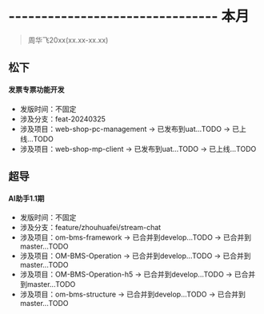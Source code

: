 # -------------------------------- 本月
> 周华飞20xx(xx.xx-xx.xx)
## 松下
#### 发票专票功能开发
* 发版时间：不固定
* 涉及分支：feat-20240325
* 涉及项目：web-shop-pc-management -> 已发布到uat...TODO -> 已上线...TODO
* 涉及项目：web-shop-mp-client -> 已发布到uat...TODO -> 已上线...TODO
## 超导
#### AI助手1.1期
* 发版时间：不固定
* 涉及分支：feature/zhouhuafei/stream-chat
* 涉及项目：om-bms-framework -> 已合并到develop...TODO -> 已合并到master...TODO
* 涉及项目：OM-BMS-Operation -> 已合并到develop...TODO -> 已合并到master...TODO
* 涉及项目：OM-BMS-Operation-h5 -> 已合并到develop...TODO -> 已合并到master...TODO
* 涉及项目：om-bms-structure -> 已合并到develop...TODO -> 已合并到master...TODO
